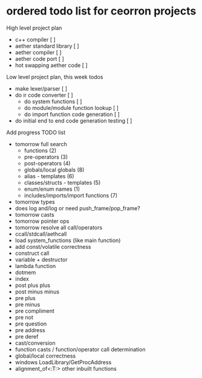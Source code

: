 # ordered todo list for ceorron projects

High level project plan
 - c++ compiler                                            [ ]
 - aether standard library                                 [ ]
 - aether compiler                                         [ ]
 - aether code port                                        [ ]
 - hot swapping aether code                                [ ]

Low level project plan, this week todos
 - make lexer/parser                                       [ ]
 - do ir code converter                                    [ ]
   - do system functions                                   [ ]
   - do module/module function lookup                      [ ]
   - do import function code generation                    [ ]
 - do initial end to end code generation testing           [ ]

Add progress TODO list
- tomorrow full search
    - functions (2)
    - pre-operators (3)
    - post-operators (4)
    - globals/local globals (8)
    - alias - templates (6)
    - classes/structs - templates (5)
    - enum/enum names (1)
    - includes/imports/import functions (7)
- tomorrow types
- does log and/log or need push_frame/pop_frame?
- tomorrow casts
- tomorrow pointer ops
- tomorrow resolve all call/operators
- ccall/stdcall/aethcall
- load system_functions (like main function)
- add const/volatile correctness
- construct call
- variable + destructor
- lambda function
- dotmem
- index
- post plus plus
- post minus minus
- pre plus
- pre minus
- pre compliment
- pre not
- pre question
- pre address
- pre deref
- cast/conversion
- function casts / function/operator call determination
- global/local correctness
- windows LoadLibrary/GetProcAddress
- alignment_of<:T:> other inbuilt functions
